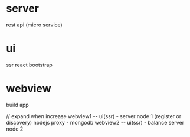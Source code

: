 # server
  rest api (micro service) 
# ui
  ssr react bootstrap
# webview
  build app


// expand when increase
webview1 -- ui(ssr)  -                   server node 1  (register or discovery)
                         nodejs proxy -                                           mongodb
webview2 -- ui(ssr)  -      balance      server node 2